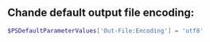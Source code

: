 ## Chande default output file encoding:

```ps1
$PSDefaultParameterValues['Out-File:Encoding'] = 'utf8'
```